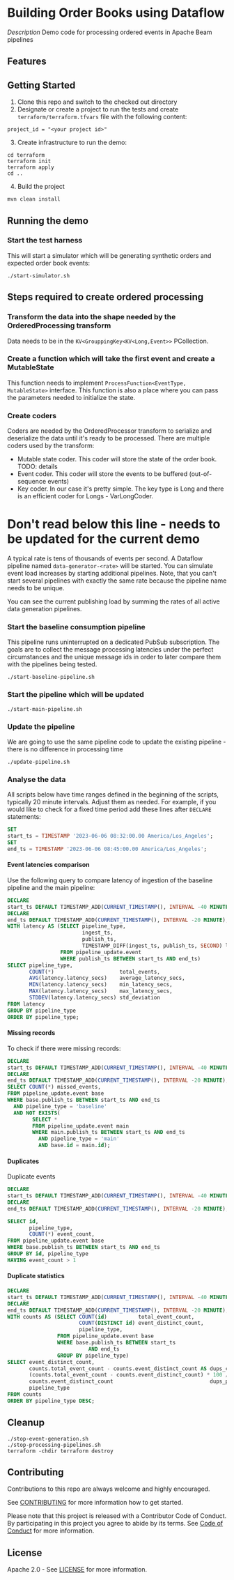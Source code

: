 # Building Order Books using Dataflow

[//]: # ([![Open in Cloud Shell]&#40;https://gstatic.com/cloudssh/images/open-btn.svg&#41;]&#40;https://ssh.cloud.google.com/cloudshell/editor?cloudshell_git_repo=GITHUB_URL&#41;)

*Description*
Demo code for processing ordered events in Apache Beam pipelines

## Features

## Getting Started

1. Clone this repo and switch to the checked out directory
2. Designate or create a project to run the tests and create `terraform/terraform.tfvars` file with
   the following content:

```text
project_id = "<your project id>"
```

3. Create infrastructure to run the demo:

```shell
cd terraform
terraform init
terraform apply
cd ..
```

4. Build the project

```shell
mvn clean install
```

## Running the demo

### Start the test harness

This will start a simulator which will be generating synthetic orders and expected order book
events:

```shell
./start-simulator.sh
```

## Steps required to create ordered processing

### Transform the data into the shape needed by the OrderedProcessing transform

Data needs to be in the `KV<GrouppingKey<KV<Long,Event>>` PCollection.

### Create a function which will take the first event and create a MutableState

This function needs to implement `ProcessFunction<EventType, MutableState>` interface. This function
is also a place where you can pass the parameters needed to initialize the state.

### Create coders

Coders are needed by the OrderedProcessor transform to serialize and deserialize the data until it's
ready to be processed. There are multiple coders used by the transform:

* Mutable state coder. This coder will store the state of the order book. TODO: details
* Event coder. This coder will store the events to be buffered (out-of-sequence events)
* Key coder. In our case it's pretty simple. The key type is Long and there is an efficient coder
  for Longs - VarLongCoder.

# Don't read below this line - needs to be updated for the current demo

[//]: # (TODO: update)

A typical rate is tens of thousands of events per second. A Dataflow pipeline
named `data-generator-<rate>`
will be started. You can simulate event load increases by starting additional pipelines. Note, that
you can't start
several pipelines with exactly the same rate because the pipeline name needs to be unique.

You can see the current publishing load by summing the rates of all active data generation
pipelines.

### Start the baseline consumption pipeline

This pipeline runs uninterrupted on a dedicated PubSub subscription. The goals are to collect the
message
processing latencies under the perfect circumstances and the unique message ids in order to later
compare them with
the pipelines being tested.

```shell
./start-baseline-pipeline.sh
```

### Start the pipeline which will be updated

```shell
./start-main-pipeline.sh
```

### Update the pipeline

We are going to use the same pipeline code to update the existing pipeline - there is no difference
in processing time

```shell
./update-pipeline.sh
```

### Analyse the data

All scripts below have time ranges defined in the beginning of the scripts, typically 20 minute
intervals.
Adjust them as needed. For example, if you would like to check for a fixed time period add these
lines after `DECLARE` statements:

```sql
SET
start_ts = TIMESTAMP '2023-06-06 08:32:00.00 America/Los_Angeles';
SET
end_ts = TIMESTAMP '2023-06-06 08:45:00.00 America/Los_Angeles';
```

#### Event latencies comparison

Use the following query to compare latency of ingestion of the baseline pipeline and the main
pipeline:

```sql
DECLARE
start_ts DEFAULT TIMESTAMP_ADD(CURRENT_TIMESTAMP(), INTERVAL -40 MINUTE);
DECLARE
end_ts DEFAULT TIMESTAMP_ADD(CURRENT_TIMESTAMP(), INTERVAL -20 MINUTE);
WITH latency AS (SELECT pipeline_type,
                        ingest_ts,
                        publish_ts,
                        TIMESTAMP_DIFF(ingest_ts, publish_ts, SECOND) latency_secs
                 FROM pipeline_update.event
                 WHERE publish_ts BETWEEN start_ts AND end_ts)
SELECT pipeline_type,
       COUNT(*)                     total_events,
       AVG(latency.latency_secs)    average_latency_secs,
       MIN(latency.latency_secs)    min_latency_secs,
       MAX(latency.latency_secs)    max_latency_secs,
       STDDEV(latency.latency_secs) std_deviation
FROM latency
GROUP BY pipeline_type
ORDER BY pipeline_type;
```

#### Missing records

To check if there were missing records:

```sql
DECLARE
start_ts DEFAULT TIMESTAMP_ADD(CURRENT_TIMESTAMP(), INTERVAL -40 MINUTE);
DECLARE
end_ts DEFAULT TIMESTAMP_ADD(CURRENT_TIMESTAMP(), INTERVAL -20 MINUTE);
SELECT COUNT(*) missed_events,
FROM pipeline_update.event base
WHERE base.publish_ts BETWEEN start_ts AND end_ts
  AND pipeline_type = 'baseline'
  AND NOT EXISTS(
        SELECT *
        FROM pipeline_update.event main
        WHERE main.publish_ts BETWEEN start_ts AND end_ts
          AND pipeline_type = 'main'
          AND base.id = main.id);
```

#### Duplicates

Duplicate events

```sql
DECLARE
start_ts DEFAULT TIMESTAMP_ADD(CURRENT_TIMESTAMP(), INTERVAL -40 MINUTE);
DECLARE
end_ts DEFAULT TIMESTAMP_ADD(CURRENT_TIMESTAMP(), INTERVAL -20 MINUTE);

SELECT id,
       pipeline_type,
       COUNT(*) event_count,
FROM pipeline_update.event base
WHERE base.publish_ts BETWEEN start_ts AND end_ts
GROUP BY id, pipeline_type
HAVING event_count > 1
```

#### Duplicate statistics

```sql
DECLARE
start_ts DEFAULT TIMESTAMP_ADD(CURRENT_TIMESTAMP(), INTERVAL -40 MINUTE);
DECLARE
end_ts DEFAULT TIMESTAMP_ADD(CURRENT_TIMESTAMP(), INTERVAL -20 MINUTE);
WITH counts AS (SELECT COUNT(id)          total_event_count,
                       COUNT(DISTINCT id) event_distinct_count,
                       pipeline_type,
                FROM pipeline_update.event base
                WHERE base.publish_ts BETWEEN start_ts
                          AND end_ts
                GROUP BY pipeline_type)
SELECT event_distinct_count,
       counts.total_event_count - counts.event_distinct_count AS dups_count,
       (counts.total_event_count - counts.event_distinct_count) * 100 /
       counts.event_distinct_count                               dups_percentage,
       pipeline_type
FROM counts
ORDER BY pipeline_type DESC;
```

## Cleanup

```shell
./stop-event-generation.sh
./stop-processing-pipelines.sh
terraform -chdir terraform destroy 
```

## Contributing

Contributions to this repo are always welcome and highly encouraged.

See [CONTRIBUTING](CONTRIBUTING.md) for more information how to get started.

Please note that this project is released with a Contributor Code of Conduct. By participating in
this project you agree to abide by its terms. See [Code of Conduct](CODE_OF_CONDUCT.md) for more
information.

## License

Apache 2.0 - See [LICENSE](LICENSE) for more information.